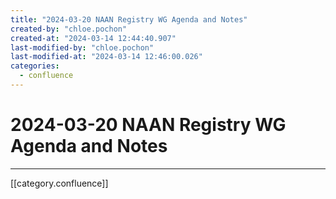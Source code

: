 ```yaml
---
title: "2024-03-20 NAAN Registry WG Agenda and Notes"
created-by: "chloe.pochon"
created-at: "2024-03-14 12:44:40.907"
last-modified-by: "chloe.pochon"
last-modified-at: "2024-03-14 12:46:00.026"
categories:
  - confluence
---
```


# 2024-03-20 NAAN Registry WG Agenda and Notes


---

[[category.confluence]]
